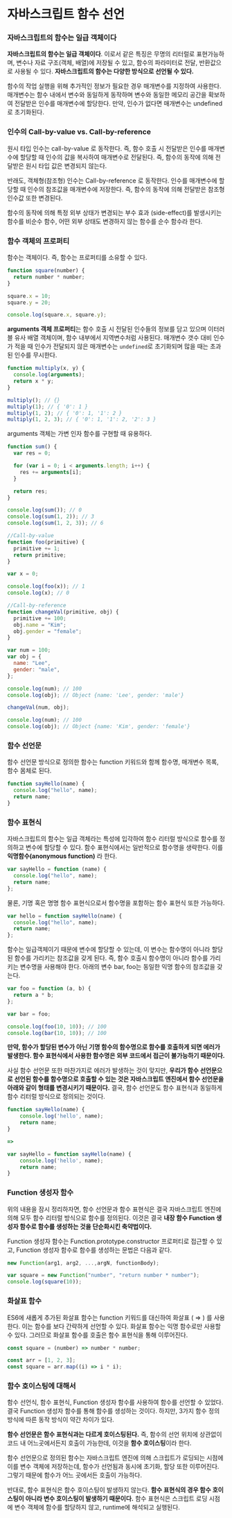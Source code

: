 # 자바스크립트 함수 선언

### 자바스크립트의 함수는 일급 객체이다

**자바스크립트의 함수는 일급 객체이다**. 이로서 같은 특징은 무명의 리터럴로 표현가능하며, 변수나 자료 구조(객체, 배열)에 저장될 수 있고, 함수의 파라미터로 전달, 반환값으로 사용될 수 있다. **자바스크립트의 함수는 다양한 방식으로 선언될 수 있다.**

함수의 작업 실행을 위해 추가적인 정보가 필요한 경우 매개변수를 지정하여 사용한다. 매개변수는 함수 내에서 변수와 동일하게 동작하며 변수와 동일한 메모리 공간을 확보하여 전달받은 인수를 매개변수에 할당한다. 만약, 인수가 없다면 매개변수는 undefined로 초기화된다.

### 인수의 Call-by-value vs. Call-by-reference

원시 타입 인수는 call-by-value 로 동작한다. 즉, 함수 호출 시 전달받은 인수를 매개변수에 할당할 때 인수의 값을 복사하여 매개변수로 전달된다. 즉, 함수의 동작에 의해 전달받은 원시 타입 값은 변경되지 않는다.

반래도, 객체형(참조형) 인수는 Call-by-reference 로 동작한다. 인수를 매개변수에 할당할 때 인수의 참조값을 매개변수에 저장한다. 즉, 함수의 동작에 의해 전달받은 참조형 인수값 또한 변경된다.

함수의 동작에 의해 특정 외부 상태가 변경되는 부수 효과 (side-effect)를 발생시키는 함수를 비순수 함수, 어떤 외부 상태도 변경하지 않는 함수를 순수 함수라 한다.

### 함수 객체의 프로퍼티

함수는 객체이다. 즉, 함수는 프로퍼티를 소유할 수 있다.

```jsx
function square(number) {
  return number * number;
}

square.x = 10;
square.y = 20;

console.log(square.x, square.y);
```

**arguments 객체 프로퍼티**는 함수 호출 시 전달된 인수들의 정보를 담고 있으며 이터러블 유사 배열 객체이며, 함수 내부에서 지역변수처럼 사용된다. 매개변수 갯수 대비 인수가 적을 때 인수가 전달되지 않은 매개변수는 `undefined`로 초기화되며 많을 때는 초과된 인수를 무시한다.

```jsx
function multiply(x, y) {
  console.log(arguments);
  return x * y;
}

multiply(); // {}
multiply(1); // { '0': 1 }
multiply(1, 2); // { '0': 1, '1': 2 }
multiply(1, 2, 3); // { '0': 1, '1': 2, '2': 3 }
```

arguments 객체는 가변 인자 함수를 구현할 때 유용하다.

```jsx
function sum() {
  var res = 0;

  for (var i = 0; i < arguments.length; i++) {
    res += arguments[i];
  }

  return res;
}

console.log(sum()); // 0
console.log(sum(1, 2)); // 3
console.log(sum(1, 2, 3)); // 6
```

```jsx
//Call-by-value
function foo(primitive) {
  primitive += 1;
  return primitive;
}

var x = 0;

console.log(foo(x)); // 1
console.log(x); // 0

//Call-by-reference
function changeVal(primitive, obj) {
  primitive += 100;
  obj.name = "Kim";
  obj.gender = "female";
}

var num = 100;
var obj = {
  name: "Lee",
  gender: "male",
};

console.log(num); // 100
console.log(obj); // Object {name: 'Lee', gender: 'male'}

changeVal(num, obj);

console.log(num); // 100
console.log(obj); // Object {name: 'Kim', gender: 'female'}
```

### 함수 선언문

함수 선언문 방식으로 정의한 함수는 function 키워드와 함께 함수명, 매개변수 목록, 함수 몸체로 된다.

```jsx
function sayHello(name) {
  console.log("hello", name);
  return name;
}
```

### 함수 표현식

자바스크립트의 함수는 일급 객체라는 특성에 입각하여 함수 리터럴 방식으로 함수를 정의하고 변수에 할당할 수 있다. 함수 표현식에서는 일반적으로 함수명을 생략한다. 이를 **익명함수(anonymous function)** 라 한다.

```jsx
var sayHello = function (name) {
  console.log("hello", name);
  return name;
};
```

물론, 기명 혹은 명명 함수 표현식으로서 함수명을 포함하는 함수 표현식 또한 가능하다.

```jsx
var hello = function sayHello(name) {
  console.log("hello", name);
  return name;
};
```

함수는 일급객체이기 때문에 변수에 할당할 수 있는데, 이 변수는 함수명이 아니라 할당된 함수를 가리키는 참조값을 갖게 된다. 즉, 함수 호출시 함수명이 아니라 함수를 가리키는 변수명을 사용해야 한다. 아래의 변수 bar, foo는 동일한 익명 함수의 참조값을 갖는다.

```jsx
var foo = function (a, b) {
  return a * b;
};

var bar = foo;

console.log(foo(10, 10)); // 100
console.log(bar(10, 10)); // 100
```

**만약, 함수가 할당된 변수가 아닌 기명 함수의 함수명으로 함수를 호출하게 되면 에러가 발생한다. 함수 표현식에서 사용한 함수명은 외부 코드에서 접근이 불가능하기 때문이다.**

사실 함수 선언문 또한 마찬가지로 에러가 발생하는 것이 맞지만, **우리가 함수 선언문으로 선언된 함수를 함수명으로 호출할 수 있는 것은 자바스크립트 엔진에서 함수 선언문을 아래와 같이 형태를 변경시키기 때문이다.** 결국, 함수 선언문도 함수 표현식과 동일하게 함수 리터럴 방식으로 정의되는 것이다.

```jsx
function sayHello(name) {
	console.log('hello', name);
	return name;
}

=>

var sayHello = function sayHello(name) {
	console.log('hello', name);
	return name;
}
```

### Function 생성자 함수

위의 내용을 잠시 정리하자면, 함수 선언문과 함수 표현식은 결국 자바스크립트 엔진에 의해 모두 함수 리터럴 방식으로 함수를 정의된다. 이것은 결국 **내장 함수 Function 생성자 함수로 함수를 생성하는 것을 단순화시킨 축약법이다.**

Function 생성자 함수는 Function.prototype.constructor 프로퍼티로 접근할 수 있고, Function 생성자 함수로 함수를 생성하는 문법은 다음과 같다.

```jsx
new Function(arg1, arg2, ...,argN, functionBody);
```

```jsx
var square = new Function("number", "return number * number");
console.log(square(10));
```

### 화살표 함수

ES6에 새롭게 추가된 화살표 함수는 function 키워드를 대신하여 화살표 ( ⇒ ) 를 사용한다. 이는 함수를 보다 간략하게 선언할 수 있다. 화살표 함수는 익명 함수로만 사용할 수 있다. 그러므로 화살표 함수를 호출은 함수 표현식을 통해 이루어진다.

```jsx
const square = (number) => number * number;
```

```jsx
const arr = [1, 2, 3];
const square = arr.map((i) => i * i);
```

### 함수 호이스팅에 대해서

함수 선언식, 함수 표현식, Function 생성자 함수를 사용하여 함수를 선언할 수 있었다. 결국 Function 생성자 함수를 통해 함수를 생성하는 것이다. 하지만, 3가지 함수 정의 방식에 따른 동작 방식이 약간 차이가 있다.

**함수 선언문은 함수 표현식과는 다르게 호이스팅된다.** 즉, 함수의 선언 위치에 상관없이 코드 내 어느곳에서든지 호출이 가능한데, 이것을 **함수 호이스팅**이라 한다.

함수 선언문으로 정의된 함수는 자바스크립트 엔진에 의해 스크립트가 로딩되는 시점에 이를 변수 객체에 저장하는데, 함수가 선언됨과 동시에 초기화, 할당 또한 이루어진다. 그렇기 때문에 함수가 어느 곳에서든 호출이 가능하다.

반대로, 함수 표현식은 함수 호이스팅이 발생하지 않는다. **함수 표현식의 경우 함수 호이스팅이 아니라 변수 호이스팅이 발생하기 때문이다.** 함수 표현식은 스크립트 로딩 시점에 변수 객체에 함수를 할당하지 않고, runtime에 해석되고 실행된다.
